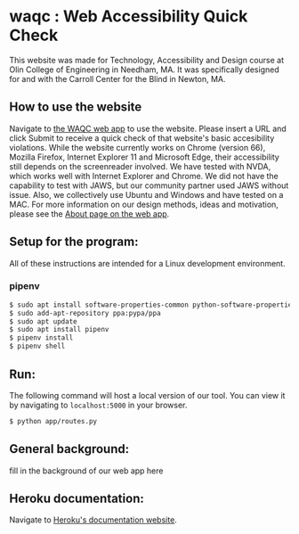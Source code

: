 # waqc : Web Accessibility Quick Check

This website was made for Technology, Accessibility and Design course at Olin College of Engineering in Needham, MA. It was specifically designed for and with the Carroll Center for the Blind in Newton, MA.

## How to use the website

Navigate to [the WAQC web app](http://waqc.herokuapp.com/ "Link to WAQC web app home page") to use the website. Please insert a URL and click Submit to receive a quick check of that website's basic accesibility violations.
While the website currently works on Chrome (version 66), Mozilla Firefox, Internet Explorer 11 and Microsoft Edge, their accessibility still depends on the screenreader involved. We have tested with NVDA, which works well with Internet Explorer and Chrome. We did not have the capability to test with JAWS, but our community partner used JAWS without issue. Also, we collectively use Ubuntu and Windows and have tested on a MAC.
For more information on our design methods, ideas and motivation, please see the [About page on the web app](http://waqc.herokuapp.com/about "Link to WAQC app about page").

## Setup for the program:

All of these instructions are intended for a Linux development environment.

### pipenv

```bash
$ sudo apt install software-properties-common python-software-properties
$ sudo add-apt-repository ppa:pypa/ppa
$ sudo apt update
$ sudo apt install pipenv
$ pipenv install
$ pipenv shell
```

## Run:

The following command will host a local version of our tool. You can view it by navigating to `localhost:5000` in your browser.

```bash
$ python app/routes.py
```

## General background:

fill in the background of our web app here

## Heroku documentation:

Navigate to [Heroku's documentation website](https://devcenter.heroku.com/ "Link to Heroku documentation").
